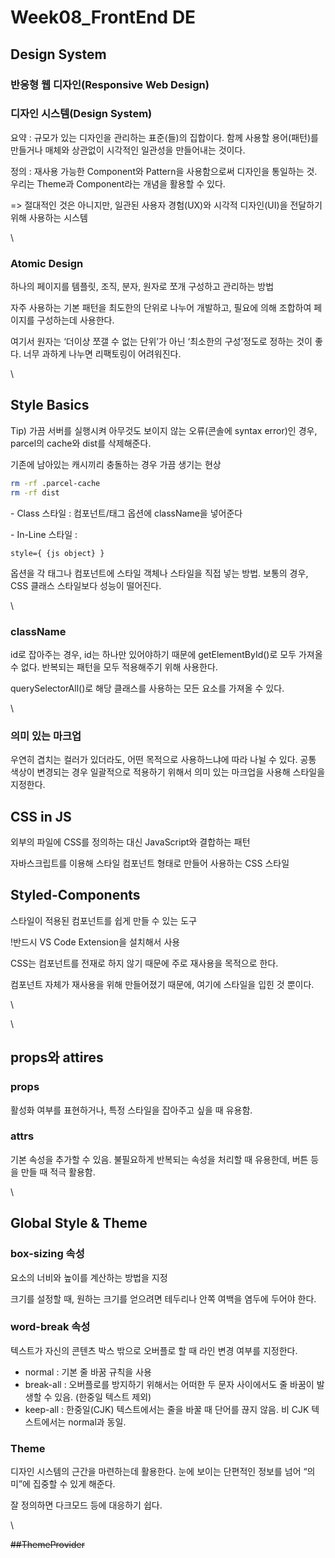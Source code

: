 # Week08\_FrontEnd DE

## Design System

### 반응형 웹 디자인(Responsive Web Design)

### 디자인 시스템(Design System)

요약 : 규모가 있는 디자인을 관리하는 표준(들)의 집합이다. 함께 사용할 용어(패턴)를 만들거나 매체와 상관없이 시각적인 일관성을 만들어내는 것이다.

정의 : 재사용 가능한 Component와 Pattern을 사용함으로써 디자인을 통일하는 것. 우리는 Theme과 Component라는 개념을 활용할 수 있다.

\=> 절대적인 것은 아니지만, 일관된 사용자 경험(UX)와 시각적 디자인(UI)을 전달하기 위해 사용하는 시스템

\


### Atomic Design

하나의 페이지를 템플릿, 조직, 분자, 원자로 쪼개 구성하고 관리하는 방법

자주 사용하는 기본 패턴을 최도한의 단위로 나누어 개발하고, 필요에 의해 조합하여 페이지를 구성하는데 사용한다.

여기서 원자는 ‘더이상 쪼갤 수 없는 단위’가 아닌 ‘최소한의 구성’정도로 정하는 것이 좋다. 너무 과하게 나누면 리팩토링이 어려워진다.

\


## Style Basics

Tip) 가끔 서버를 실행시켜 아무것도 보이지 않는 오류(콘솔에 syntax error)인 경우, parcel의 cache와 dist를 삭제해준다.

기존에 남아있는 캐시끼리 충돌하는 경우 가끔 생기는 현상

```bash
rm -rf .parcel-cache
rm -rf dist
```

\- Class 스타일 : 컴포넌트/태그 옵션에 className을 넣어준다

\- In-Line 스타일 :&#x20;

`style={ {js object} }`

옵션을 각 태그나 컴포넌트에 스타일 객체나 스타일을 직접 넣는 방법. 보통의 경우, CSS 클래스 스타일보다 성능이 떨어진다.

\


### className

id로 잡아주는 경우, id는 하나만 있어야하기 때문에 getElementById()로 모두 가져올 수 없다. 반복되는 패턴을 모두 적용해주기 위해 사용한다.

querySelectorAll()로 해당 클래스를 사용하는 모든 요소를 가져올 수 있다.

\


### 의미 있는 마크업

우연히 겹치는 컬러가 있더라도, 어떤 목적으로 사용하느냐에 따라 나뉠 수 있다. 공통 색상이 변경되는 경우 일괄적으로 적용하기 위해서 의미 있는 마크업을 사용해 스타일을 지정한다.



## CSS in JS

외부의 파일에 CSS를 정의하는 대신 JavaScript와 결합하는 패턴

자바스크립트를 이용해 스타일 컴포넌트 형태로 만들어 사용하는 CSS 스타일



## Styled-Components

스타일이 적용된 컴포넌트를 쉽게 만들 수 있는 도구

!반드시 VS Code Extension을 설치해서 사용

CSS는 컴포넌트를 전재로 하지 않기 때문에 주로 재사용을 목적으로 한다.

컴포넌트 자체가 재사용을 위해 만들어졌기 때문에, 여기에 스타일을 입힌 것 뿐이다.

\


\


## props와 attires

### props

활성화 여부를 표현하거나, 특정 스타일을 잡아주고 싶을 때 유용함.

### attrs

기본 속성을 추가할 수 있음. 불필요하게 반복되는 속성을 처리할 때 유용한데, 버튼 등을 만들 때 적극 활용함.

\


## Global Style & Theme

### box-sizing 속성

요소의 너비와 높이를 계산하는 방법을 지정

크기를 설정할 때, 원하는 크기를 얻으려면 테두리나 안쪽 여백을 염두에 두어야 한다.

### word-break 속성

텍스트가 자신의 콘텐츠 박스 밖으로 오버플로 할 때 라인 변경 여부를 지정한다.

* normal : 기본 줄 바꿈 규칙을 사용
* break-all : 오버플로를 방지하기 위해서는 어떠한 두 문자 사이에서도 줄 바꿈이 발생할 수 있음. (한중일 텍스트 제외)
* keep-all : 한중일(CJK) 텍스트에서는 줄을 바꿀 때 단어를 끊지 않음. 비 CJK 텍스트에서는 normal과 동일.

### Theme

디자인 시스템의 근간을 마련하는데 활용한다. 눈에 보이는 단편적인 정보를 넘어 “의미”에 집중할 수 있게 해준다.

잘 정의하면 다크모드 등에 대응하기 쉽다.

\


~~##ThemeProvider~~
